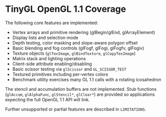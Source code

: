 # TinyGL OpenGL 1.1 Coverage

The following core features are implemented:

- Vertex arrays and primitive rendering (glBegin/glEnd, glArrayElement)
- Display lists and selection mode
- Depth testing, color masking and slope-aware polygon offset
- Basic blending and fog controls (glFogf, glFogi, glFogfv, glFogiv)
- Texture objects (`glTexImage`, `glBindTexture`, `glCopyTexImage`)
- Matrix stack and lighting operations
- Client-side attribute enabling/disabling
- Basic scissor testing via `glScissor` and `GL_SCISSOR_TEST`
- Textured primitives including per-vertex colors
- Benchmark utility exercises many GL 1.1 calls with a rotating icosahedron

The stencil and accumulation buffers are not implemented. Stub
functions (`glAccum`, `glAlphaFunc`, `glStencil*`, `glClear*`) are
provided so applications expecting the full OpenGL 1.1 API will link.

Further unsupported or partial features are described in `LIMITATIONS`.
